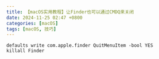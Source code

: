 ```yaml
---
title: 【macOS实用教程】让Finder也可以通过CMDQ来关闭
date: 2024-11-25 02:47 +0800
categories: [macOS]
tags: [macOS, 技巧]
---
```


```shell
defaults write com.apple.finder QuitMenuItem -bool YES
killall Finder
```
